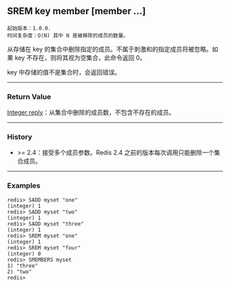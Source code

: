## SREM key member [member ...]

    起始版本：1.0.0.
    时间复杂度：O(N) 其中 N 是被移除的成员的数量。

从存储在 key 的集合中删除指定的成员。不属于刺激和的指定成员将被忽略。如果 key 不存在，则将其视为空集合，此命令返回 0。

key 中存储的值不是集合时，会返回错误。

---

### Return Value

[Integer reply](../topics/protocol.md#resp-integers)：从集合中删除的成员数，不包含不存在的成员。

---

### History

- &gt;= 2.4：接受多个成员参数。Redis 2.4 之前的版本每次调用只能删除一个集合成员。

---

### Examples

```
redis> SADD myset "one"
(integer) 1
redis> SADD myset "two"
(integer) 1
redis> SADD myset "three"
(integer) 1
redis> SREM myset "one"
(integer) 1
redis> SREM myset "four"
(integer) 0
redis> SMEMBERS myset
1) "three"
2) "two"
redis> 
```